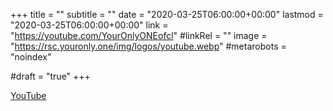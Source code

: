 +++
title = ""
subtitle = ""
date = "2020-03-25T06:00:00+00:00"
lastmod = "2020-03-25T06:00:00+00:00"
link = "https://youtube.com/YourOnlyONEofcl"
#linkRel = ""
image = "https://rsc.youronly.one/img/logos/youtube.webp"
#metarobots = "noindex"

#draft = "true"
+++

[YouTube](https://youtube.com/YourOnlyONEofcl "YouTube")
